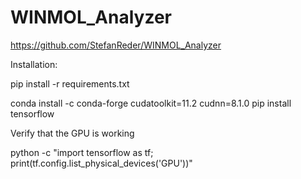 # WINMOL_Analyzer

https://github.com/StefanReder/WINMOL_Analyzer


Installation:




pip install -r requirements.txt

conda install -c conda-forge cudatoolkit=11.2 cudnn=8.1.0
pip install tensorflow

Verify that the GPU is working

python -c "import tensorflow as tf; print(tf.config.list_physical_devices('GPU'))"
